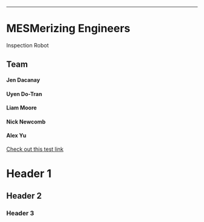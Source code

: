 ___

# MESMerizing Engineers 

Inspection Robot

## Team

#### Jen Dacanay
#### Uyen Do-Tran
#### Liam Moore
#### Nick Newcomb
#### Alex Yu
[Check out this test link](test.md)
# Header 1
## Header 2
### Header 3

